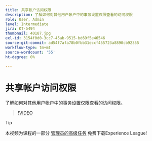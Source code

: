```yaml
---
title: 共享帐户访问权限
description: 了解如何对其他用户帐户中的事务设置仅限查看的访问权限
role: User, Admin
level: Intermediate
jira: KT-5494
thumbnail: 40187.jpg
exl-id: 3154f0d0-3cc7-45ab-9515-bd69f5e46546
source-git-commit: ad54f7afa78b0fbb31eccf455723a8890cb92355
workflow-type: tm+mt
source-wordcount: '55'
ht-degree: 0%

---
```


# 共享帐户访问权限

了解如何对其他用户帐户中的事务设置仅限查看的访问权限。

>[!VIDEO](https://video.tv.adobe.com/v/40187?quality=12&learn=on&hidetitle=true)

>[!TIP]
>
>本视频为课程的一部分 [管理员的高级任务](https://experienceleague.adobe.com/?recommended=Sign-A-1-2020.1) 免费下载Experience League!
